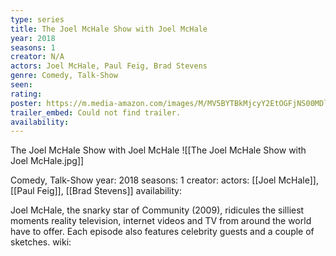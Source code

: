 ```yaml
---
type: series
title: The Joel McHale Show with Joel McHale
year: 2018
seasons: 1
creator: N/A
actors: Joel McHale, Paul Feig, Brad Stevens
genre: Comedy, Talk-Show
seen:
rating: 
poster: https://m.media-amazon.com/images/M/MV5BYTBkMjcyY2EtOGFjNS00MDllLTk3MTktNzExNGY1NWRmZGU2XkEyXkFqcGdeQXVyMTMxODk2OTU@._V1_SX300.jpg
trailer_embed: Could not find trailer.
availability:
---
```

The Joel McHale Show with Joel McHale
![[The Joel McHale Show with Joel McHale.jpg]]

Comedy, Talk-Show
year: 2018
seasons: 1
creator: 
actors: [[Joel McHale]], [[Paul Feig]], [[Brad Stevens]]
availability:

Joel McHale, the snarky star of Community (2009), ridicules the silliest moments reality television, internet videos and TV from around the world have to offer. Each episode also features celebrity guests and a couple of sketches.
wiki: 


